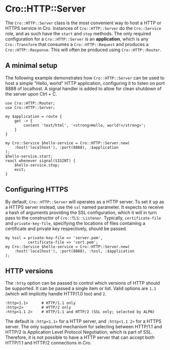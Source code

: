 # Cro::HTTP::Server

The `Cro::HTTP::Server` class is the most convenient way to host a HTTP or
HTTPS service in Cro. Instances of `Cro::HTTP::Server` do the `Cro::Service`
role, and as such have the `start` and `stop` methods. The only required
configuration for a `Cro::HTTP::Server` is an **application**, which is any
`Cro::Transform` that consumes a `Cro::HTTP::Request` and produces a
`Cro::HTTP::Response`. This will often be produced using `Cro::HTTP::Router`.

## A minimal setup

The following example demonstrates how `Cro::HTTP::Server` can be used to host
a simple "Hello, world" HTTP application, configuring it to listen on port 8888
of localhost. A signal handler is added to allow for clean shutdown of the
server upon Ctrl + C.

    use Cro::HTTP::Router;
    use Cro::HTTP::Server;

    my $application = route {
        get -> {
            content 'text/html', '<strong>Hello, world!</strong>';
        }
    }

    my Cro::Service $hello-service = Cro::HTTP::Server.new(
        :host('localhost'), :port(8888), :$application
    );
    $hello-service.start;
    react whenever signal(SIGINT) {
        $hello-service.stop;
        exit;
    }

## Configuring HTTPS

By default, `Cro::HTTP::Server` will operates as a HTTP server. To set it up
as a HTTPS server instead, use the `ssl` named parameter. It expects to receive
a hash of arguments providing the SSL configuration, which it will in turn pass
to the constructor of `Cro::TLS::Listener`. Typically, `certificate-file` and
`private-key-file`, specifying the locations of files containing a certificate
and private key respectively, should be passed.

    my %ssl = private-key-file => 'server.pem',
              certificate-file => 'cert.pem';
    my Cro::Service $hello-service = Cro::HTTP::Server.new(
        :host('localhost'), :port(8888), :%ssl, :$application
    );

## HTTP versions

The `:http` option can be passed to control which versions of HTTP should be
supported. It can be passed a single item or list. Valid options are `1.1`
(which will implicitly handle HTTP/1.0 too) and `2`.

    :http<1.1>      # HTTP/1.1 only
    :http<2>        # HTTP/2 only
    :http<1.1 2>    # HTTP/1.1 and HTTP/2 (SSL only; selected by ALPN)

The default is `:http<1.1>` for a HTTP server, and `:http<1.1 2>` for a HTTPS
server. The only supported mechanism for selecting between HTTP/1.1 and HTTP/2
is Application Level Protocol Negotiation, which is part of SSL. Therefore, it
is not possible to have a HTTP server that can accept both HTTP/1.1 and HTTP/2
connections in Cro.
